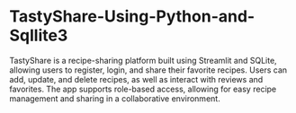 # TastyShare-Using-Python-and-Sqllite3
TastyShare is a recipe-sharing platform built using Streamlit and SQLite, allowing users to register, login, and share their favorite recipes. Users can add, update, and delete recipes, as well as interact with reviews and favorites. The app supports role-based access, allowing for easy recipe management and sharing in a collaborative environment.
